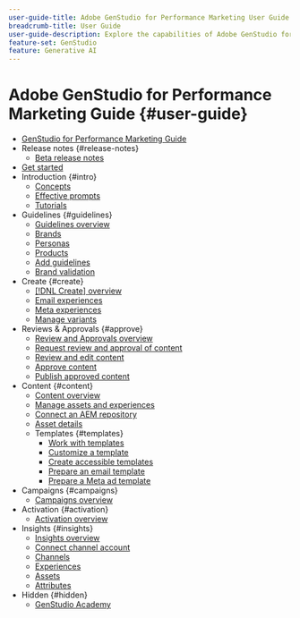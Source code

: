 ```yaml
---
user-guide-title: Adobe GenStudio for Performance Marketing User Guide
breadcrumb-title: User Guide
user-guide-description: Explore the capabilities of Adobe GenStudio for Performance Marketing. Learn how to quickly create on-brand assets, generate variations, and optimize experiences.
feature-set: GenStudio
feature: Generative AI
---
```


# Adobe GenStudio for Performance Marketing Guide {#user-guide}

+ [GenStudio for Performance Marketing Guide](home.md)
+ Release notes {#release-notes}
    + [Beta release notes](beta-release-notes.md)
+ [Get started](get-started.md)
+ Introduction {#intro}
    + [Concepts](concepts.md)
    + [Effective prompts](effective-prompts.md)
    + [Tutorials](https://experienceleague.adobe.com/docs/genstudio/learning/tutorials.html)
+ Guidelines {#guidelines}
    + [Guidelines overview](guidelines/overview.md)
    + [Brands](guidelines/brands.md)
    + [Personas](guidelines/personas.md)
    + [Products](guidelines/products.md)
    + [Add guidelines](guidelines/add-guidelines.md)
    + [Brand validation](guidelines/brand-validation.md)
+ Create {#create}
    + [[!DNL Create] overview](create/overview.md)
    + [Email experiences](create/email-experiences.md)
    + [Meta experiences](create/meta-experiences.md)
    + [Manage variants](create/manage-variants.md)
+ Reviews & Approvals {#approve}
    + [Review and Approvals overview](approvals/overview.md)
    + [Request review and approval of content](approvals/request-review.md)
    + [Review and edit content](approvals/review-and-edit.md)
    + [Approve content](approvals/approve-content.md)
    + [Publish approved content](approvals/publish-content.md)
+ Content {#content}
    + [Content overview](content/overview.md)
    + [Manage assets and experiences](content/manage-assets.md)
    + [Connect an AEM repository](content/connect-aem-repo.md)
    + [Asset details](content/asset-details.md)
    + Templates {#templates}
        + [Work with templates](content/use-templates.md)
        + [Customize a template](content/customize-template.md)
        + [Create accessible templates](content/accessibility-for-templates.md)
        + [Prepare an email template](content/email-template.md)
        + [Prepare a Meta ad template](content/meta-template.md)
+ Campaigns {#campaigns}
    + [Campaigns overview](campaigns/overview.md)
+ Activation {#activation}
    + [Activation overview](activation/overview.md)
+ Insights {#insights}
    + [Insights overview](insights/overview.md)
    + [Connect channel account](insights/connect-channel.md)
    + [Channels](insights/channels.md)
    + [Experiences](insights/experiences.md)
    + [Assets](insights/assets.md)
    + [Attributes](insights/attributes.md)
+ Hidden {#hidden}
  + [GenStudio Academy](genstudioacademy.md)
